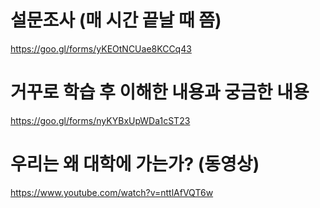 # 설문조사 (매 시간 끝날 때 쯤)
https://goo.gl/forms/yKEOtNCUae8KCCq43

# 거꾸로 학습 후 이해한 내용과 궁금한 내용 
https://goo.gl/forms/nyKYBxUpWDa1cST23

# 우리는 왜 대학에 가는가? (동영상)
https://www.youtube.com/watch?v=nttlAfVQT6w
